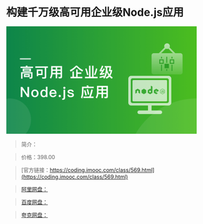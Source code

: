 # 构建千万级高可用企业级Node.js应用

![img](../../assets/62abe5340986f0d605400304.png)

> 简介：

> 价格：398.00

> [官方链接：https://coding.imooc.com/class/569.html](https://coding.imooc.com/class/569.html)

> [阿里网盘：]()

> [百度网盘：]()

> [夸克网盘：]()
